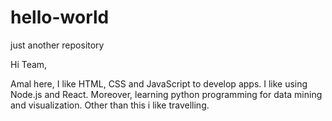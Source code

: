 # hello-world
just another repository

Hi Team,

Amal here, I like HTML, CSS and JavaScript to develop apps. I like using Node.js and React.
Moreover, learning python programming for data mining and visualization. Other than this i like travelling.
